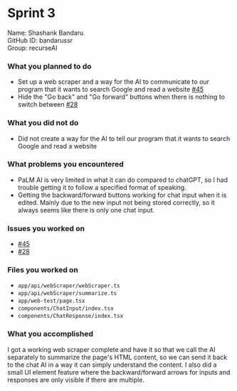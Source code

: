# Sprint 3
Name: Shashank Bandaru  
GitHub ID: bandarussr  
Group: recurseAI  

### What you planned to do
- Set up a web scraper and a way for the AI to communicate to our program that it wants to search Google and read a website [#45](https://github.com/utk-cs340-fall23/recurseAI/issues/45)
- Hide the "Go back" and "Go forward" buttons when there is nothing to switch between [#28](https://github.com/utk-cs340-fall23/recurseAI/issues/28)

### What you did not do
- Did not create a way for the AI to tell our program that it wants to search Google and read a website

### What problems you encountered
- PaLM AI is very limited in what it can do compared to chatGPT, so I had trouble getting it to follow a specified format of speaking.
- Getting the backward/forward buttons working for chat input when it is edited. Mainly due to the new input not being stored correctly, so it always seems like there is only one chat input.

### Issues you worked on
- [#45](https://github.com/utk-cs340-fall23/recurseAI/issues/45)
- [#28](https://github.com/utk-cs340-fall23/recurseAI/issues/28)

### Files you worked on
- `app/api/webScraper/webScraper.ts`
- `app/api/webScraper/summarize.ts`
- `app/web-test/page.tsx`
- `components/ChatInput/index.tsx`
- `components/ChatResponse/index.tsx`

### What you accomplished
I got a working web scraper complete and have it so that we call the AI separately to summarize the page's HTML content, so we can send it back to the chat AI in a way it can simply understand the content. I also did a small UI element feature where the backward/forward arrows for inputs and responses are only visible if there are multiple.